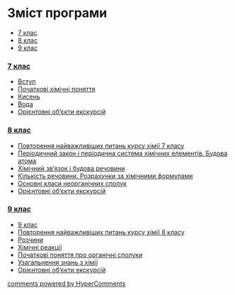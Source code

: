<div id="hypercomments_widget" class="js-hypercomments-widget invisible"></div>

# Зміст програми

<div>
  <!-- Nav tabs -->
  <ul class="nav nav-tabs" role="tablist">
    <li role="presentation" class="active"><a href="#home" aria-controls="home" role="tab" data-toggle="tab">7 клас</a></li>
    <li role="presentation"><a href="#menu1" aria-controls="menu1" role="tab" data-toggle="tab">8 клас</a></li>
    <li role="presentation"><a href="#menu2" aria-controls="menu2" role="tab" data-toggle="tab">9 клас</a></li>
  </ul>
  <!-- Tab panes -->
<div class="tab-content">
<div role="tabpanel" class="tab-pane active" id="home"><h3><a href="https://chemestrymonu79.ed-era.com/1/7_klas.html">7 клас</a></h3>
<ul type="disc">
    <li><a href="1/vstup.md">Вступ</a></li>
    <li><a href="1/khimichni_znannya.md">Початкові хімічні поняття</a></li>
    <li><a href="1/kysen.md">Кисень</a></li>
    <li><a href="1/voda.md">Вода</a></li>
    <li><a href="1/ekskursiyi.md">Орієнтовні об’єкти екскурсій</a></li>
</ul>
</div>
<div role="tabpanel" class="tab-pane" id="menu1"><h3><a href="https://chemestrymonu79.ed-era.com/2/8_klas.html">8 клас</a></h3>
<ul type="disc">
    <li><a href="2/povtorennya.md">Повторення найважливіших питань курсу хімії 7 класу</a></li>
    <li><a href="2/periodychniy_zakon_budova_atoma.md">Періодичний закон і періодична система хімічних елементів. Будова атома</a></li>
    <li><a href="2/khimichniy_zvyazok.md">Хімічний зв’язок і будова речовини</a></li>
    <li><a href="2/kilkist_rechoviny.md">Кількість речовини. Розрахунки за хімічними формулами</a></li>
    <li><a href="2/neorganichni_spoluki.md">Основні класи неорганічних сполук</a></li>
    <li><a href="2/ekskursiyi.md">Орієнтовні об’єкти екскурсій</a></li>
</ul>
</div>
<div role="tabpanel" class="tab-pane" id="menu2"><h3><a href="https://chemestrymonu79.ed-era.com/3/9_klas.html">9 клас</a></h3>
<ul type="disc">
    <li><a href="3/9_klas.md">9 клас</a></li>
    <li><a href="3/povtorennya.md">Повторення найважливіших питань курсу хімії 8 класу</a></li>
    <li><a href="3/rozhyny.md">Розчини</a></li>
    <li><a href="3/khimichni_reakciyi.md">Хімічні реакції</a></li>
    <li><a href="3/organichni_spoluki.md">Початкові поняття про органічні сполуки</a></li>
    <li><a href="3/uzagalnennya.md">Узагальнення знань з хімії</a></li>
    <li><a href="3/ekskursiyi.md">Орієнтовні об’єкти екскурсій</a></li>
</ul>
</div>
</div>
</div>

<div class="js-hypercomments-container">
<a href="http://hypercomments.com" class="hc-link" title="comments widget">comments powered by HyperComments</a>
</div>